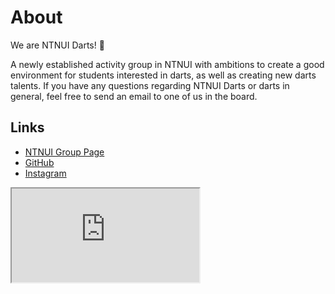 # About

We are NTNUI Darts! 🎯

A newly established activity group in NTNUI with ambitions to create a good environment for students interested in darts, as well as creating new darts talents.
If you have any questions regarding NTNUI Darts or darts in general, feel free to send an email to one of us in the board.

## Links

- [NTNUI Group Page](https://medlem.ntnui.no/groups/darts/)
- [GitHub](https://github.com/ntnui-darts)
- [Instagram](https://instagram.com/ntnuidarts)

<iframe src='https://www.instagram.com/ntnuidarts?utm_source=ig_web_button_share_sheet&igsh=ZDNlZDc0MzIxNw=='>

## Board Members

| Responsibility | Name                       | Email                    |
| -------------- | -------------------------- | ------------------------ |
| Leader         | Gregor Moe                 | darts-leder@ntnui.no     |
| Deputy Leader  | Eric Niclas Alexander Mård | darts-nestleder@ntnui.no |
| Cashier        | Nikolay Hiller Klausen     | darts-kasserer@ntnui.no  |
| Marketing      | Mikkel Nes                 | darts-sosial@ntnui.no    |
| Tournaments    | Ludvik Hembre              | darts-turnering@ntnui.no |
| IT and design  | Magne Tenstad              | darts-it@ntnui.no        |
| Parasports     | Stian Alseth               | darts-para@ntnui.no      |
